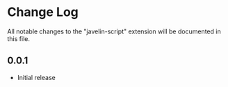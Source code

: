 # Change Log

All notable changes to the "javelin-script" extension will be documented in this file.

## 0.0.1

- Initial release
